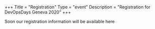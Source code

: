 +++
Title = "Registration"
Type = "event"
Description = "Registration for DevOpsDays Geneva 2020"
+++

Soon our registration information will be available here
<!--
<div style="width:100%; text-align:left;"><iframe src="https://eventbrite.fr/tickets-external?eid=51449144777&ref=etckt" frameborder="0" height="477" width="100%" vspace="0" hspace="0" marginheight="5" marginwidth="5" scrolling="auto" allowtransparency="true"></iframe><div style="font-family:Helvetica, Arial; font-size:12px; padding:10px 0 5px; margin:2px; width:100%; text-align:left;" ><a class="powered-by-eb" style="color: #ADB0B6; text-decoration: none;" target="_blank" href="https://www.eventbrite.fr/">Développé par Eventbrite</a></div></div>

[See the Eventbrite page](https://www.eventbrite.fr/e/devopsdays-geneva-2019-tickets-51449144777)
-->
